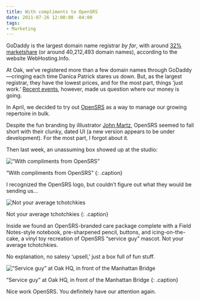 ```yaml
---
title: With compliments to OpenSRS
date: 2011-07-26 12:00:00 -04:00
tags:
- Marketing
---
```


GoDaddy is the largest domain name registrar _by far_, with around [32% marketshare](http://www.webhosting.info/registrars/top-registrars/global/) (or around 40,212,493 domain names), according to the website WebHosting.Info.

At Oak, we’ve registered more than a few domain names through GoDaddy—cringing each time Danica Patrick stares us down. But, as the largest registrar, they have the lowest prices, and for the most part, things ‘just work.’ [Recent events](http://mashable.com/2011/03/31/godaddy-ceo-elephant/), however, made us question where our money is going.

In April, we decided to try out [OpenSRS](http://opensrs.com) as a way to manage our growing repertoire in bulk.

Despite the fun branding by illlustrator [John Martz](http://johnmartz.com/), OpenSRS seemed to fall short with their clunky, dated UI (a new version appears to be under development). For the most part, I forgot about it.

Then last week, an unassuming box showed up at the studio:

![“With compliments from OpenSRS”](/uploads/box.jpg "“With compliments from OpenSRS”")

“With compliments from OpenSRS”
{: .caption}

I recognized the OpenSRS logo, but couldn’t figure out what they would be sending us…

![Not your average tchotchkies](/uploads/inside.jpg "Not your average tchotchkies")

Not your average tchotchkies
{: .caption}

Inside we found an OpenSRS-branded care package complete with a Field Notes-style notebook, pre-sharpened pencil, buttons, and icing-on-the-cake, a vinyl toy recreation of OpenSRS “service guy” mascot. Not your average tchotchkies.

No explanation, no salesy ‘upsell,’ just a box full of fun stuff.

![“Service guy” at Oak HQ, in front of the Manhattan Bridge](/uploads/service-guy.jpg "“Service guy” at Oak HQ, in front of the Manhattan Bridge")

“Service guy” at Oak HQ, in front of the Manhattan Bridge
{: .caption}

Nice work OpenSRS. You definitely have our attention again.
